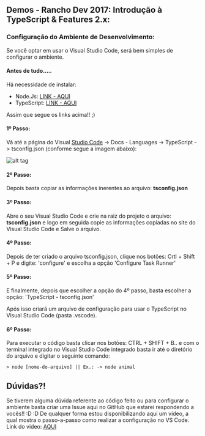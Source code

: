 ## Demos - Rancho Dev 2017: Introdução à TypeScript & Features 2.x:

### Configuração do Ambiente de Desenvolvimento:

Se você optar em usar o Visual Studio Code, será bem simples de configurar o ambiente.

#### Antes de tudo.....
Há necessidade de instalar:

* Node.Js: [LINK - AQUI](https://nodejs.org/en/)
* TypeScript: [LINK - AQUI](https://www.typescriptlang.org/) 

Assim que segue os links acima!! ;)

#### 1º Passo:
Vá até a página do Visual [Studio Code](https://code.visualstudio.com/docs/languages/typescript) -> Docs - Languages -> TypeScript -> tsconfig.json (conforme segue a imagem abaixo):

![alt tag](https://uploaddeimagens.com.br/images/000/921/644/original/pic_1.png?1495141187)

#### 2º Passo:
Depois basta copiar as informações inerentes ao arquivo: **tsconfig.json**

#### 3º Passo:
Abre o seu Visual Studio Code e crie na raiz do projeto o arquivo: **tsconfig.json** e logo em seguida copie
as informações copiadas no site do Visual Studio Code e Salve o arquivo.


#### 4º Passo:
Depois de ter criado o arquivo tsconfig.json, clique nos botões: Crtl + Shift + P e digite: 'configure' e escolha a 
opção 'Configure Task Runner'


#### 5º Passo:
E finalmente, depois que escolher a opção do 4º passo, basta escolher a opção: 'TypeScript - tsconfig.json'


Após isso criará um arquivo de configuração para usar o TypeScript no Visual Studio Code (pasta .vscode).

#### 6º Passo:
Para executar o código basta clicar nos botões: CTRL + SHIFT + B.. e com o terminal integrado no Visual 
Studio Code integrado basta ir até o diretório do arquivo e digitar o seguinte comando:

```
> node [nome-do-arquivo] || Ex.: -> node animal
```


## Dúvidas?!

Se tiverem alguma dúvida referente ao código feito ou para configurar o ambiente basta criar uma Issue aqui no GitHub que estarei respondendo a vocês!! :D :D 
De qualquer forma estou disponibilizando aqui um vídeo, a qual mostra o passo-a-passo como realizar a configuração no VS Code. Link do video: [AQUI](https://www.youtube.com/watch?v=DwEJEVVqFVw&t=23s&list=PLb2HQ45KP0Wt32eCnju3lyncXUvDV5Nob&index=2)
